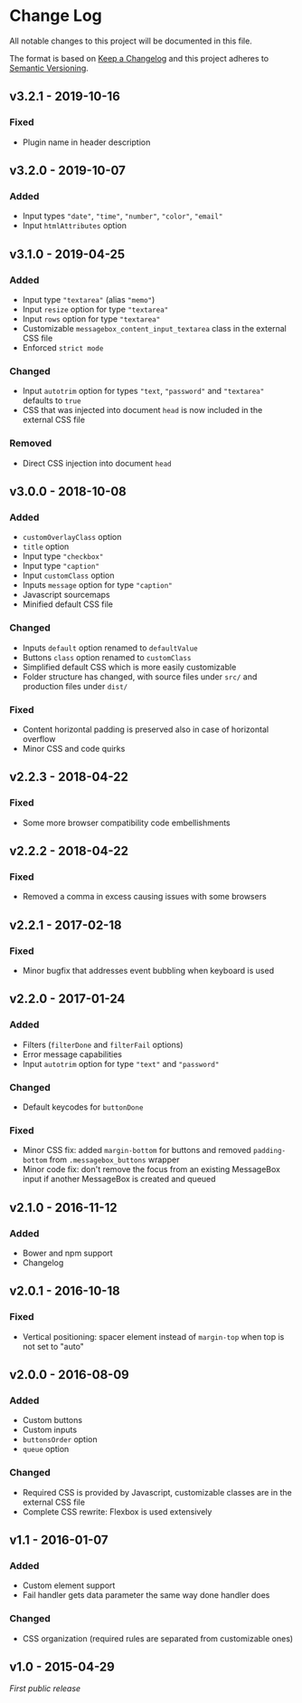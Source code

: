 # Change Log
All notable changes to this project will be documented in this file.

The format is based on [Keep a Changelog](https://keepachangelog.com/) 
and this project adheres to [Semantic Versioning](https://semver.org/).


## v3.2.1 - 2019-10-16
### Fixed
- Plugin name in header description



## v3.2.0 - 2019-10-07
### Added
- Input types `"date"`, `"time"`, `"number"`, `"color"`, `"email"`
- Input `htmlAttributes` option



## v3.1.0 - 2019-04-25
### Added
- Input type `"textarea"` (alias `"memo"`)
- Input `resize` option for type `"textarea"`
- Input `rows` option for type `"textarea"`
- Customizable `messagebox_content_input_textarea` class in the external CSS file
- Enforced `strict mode`

### Changed
- Input `autotrim` option for types `"text`, `"password"` and `"textarea"` defaults to `true`
- CSS that was injected into document `head` is now included in the external CSS file

### Removed
- Direct CSS injection into document `head`



## v3.0.0 - 2018-10-08
### Added
- `customOverlayClass` option
- `title` option
- Input type `"checkbox"`
- Input type `"caption"`
- Input `customClass` option
- Inputs `message` option for type `"caption"`
- Javascript sourcemaps
- Minified default CSS file

### Changed
- Inputs `default` option renamed to `defaultValue`
- Buttons `class` option renamed to `customClass`
- Simplified default CSS which is more easily customizable
- Folder structure has changed, with source files under `src/` and production files under `dist/`

### Fixed
- Content horizontal padding is preserved also in case of horizontal overflow
- Minor CSS and code quirks



## v2.2.3 - 2018-04-22
### Fixed
- Some more browser compatibility code embellishments



## v2.2.2 - 2018-04-22
### Fixed
- Removed a comma in excess causing issues with some browsers



## v2.2.1 - 2017-02-18
### Fixed
- Minor bugfix that addresses event bubbling when keyboard is used



## v2.2.0 - 2017-01-24
### Added
- Filters (`filterDone` and `filterFail` options)
- Error message capabilities
- Input `autotrim` option for type `"text"` and `"password"`

### Changed
- Default keycodes for `buttonDone`

### Fixed
- Minor CSS fix: added `margin-bottom` for buttons and removed `padding-bottom` from `.messagebox_buttons` wrapper
- Minor code fix: don't remove the focus from an existing MessageBox input if another MessageBox is created and queued



## v2.1.0 - 2016-11-12
### Added
- Bower and npm support
- Changelog


## v2.0.1 - 2016-10-18
### Fixed
- Vertical positioning: spacer element instead of `margin-top` when top is not set to "auto"



## v2.0.0 - 2016-08-09
### Added
- Custom buttons
- Custom inputs
- `buttonsOrder` option
- `queue` option

### Changed
- Required CSS is provided by Javascript, customizable classes are in the external CSS file
- Complete CSS rewrite: Flexbox is used extensively



## v1.1 - 2016-01-07
### Added
- Custom element support
- Fail handler gets data parameter the same way done handler does

### Changed
- CSS organization (required rules are separated from customizable ones)



## v1.0 - 2015-04-29
*First public release*
